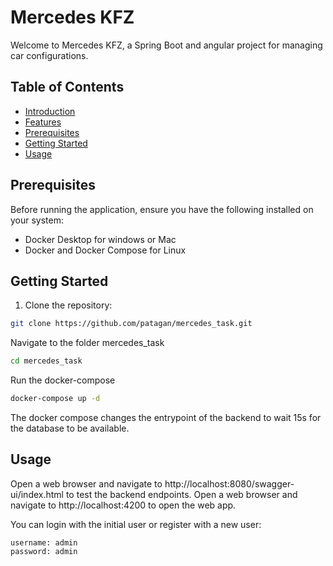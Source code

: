 # Mercedes KFZ

Welcome to Mercedes KFZ, a Spring Boot and angular project for managing car configurations.

## Table of Contents
- [Introduction](#introduction)
- [Features](#features)
- [Prerequisites](#prerequisites)
- [Getting Started](#getting-started)
- [Usage](#usage)

## Prerequisites

Before running the application, ensure you have the following installed on your system:

- Docker Desktop for windows or Mac
- Docker and Docker Compose for Linux

## Getting Started

1. Clone the repository:

```bash
git clone https://github.com/patagan/mercedes_task.git
```

Navigate to the folder mercedes_task

```bash
cd mercedes_task
```

Run the docker-compose

```bash
docker-compose up -d
```

The docker compose changes the entrypoint of the backend to wait 15s for the database to be available.

## Usage

Open a web browser and navigate to http://localhost:8080/swagger-ui/index.html to test the backend endpoints.
Open a web browser and navigate to http://localhost:4200 to open the web app.

You can login with the initial user or register with a new user:

```
username: admin 
password: admin
```
